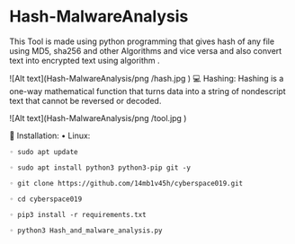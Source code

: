 # Hash-MalwareAnalysis
This Tool is made using python programming that  gives hash of any file using MD5, sha256 and other Algorithms and vice versa and also convert text into encrypted text using  algorithm .
             
                     
  ![Alt text](Hash-MalwareAnalysis/png
/hash.jpg
)
💻 Hashing:
Hashing is a one-way mathematical function that turns data into a string of nondescript text that cannot be reversed or decoded.

![Alt text](Hash-MalwareAnalysis/png
/tool.jpg
)


🎁 Installation:
• Linux:

    ◦ sudo apt update
    
    ◦ sudo apt install python3 python3-pip git -y
    
    ◦ git clone https://github.com/14mb1v45h/cyberspace019.git
    
    ◦ cd cyberspace019
    
    ◦ pip3 install -r requirements.txt
    
    ◦ python3 Hash_and_malware_analysis.py 
